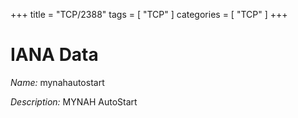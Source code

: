 +++
title = "TCP/2388"
tags = [ "TCP" ]
categories = [ "TCP" ]
+++

# IANA Data

_Name:_ mynahautostart

_Description:_ MYNAH AutoStart

